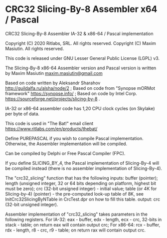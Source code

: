 # CRC32 Slicing-By-8 Assembler x64 / Pascal
CRC32 Slicing-By-8 Assembler IA-32 & x86-64 / Pascal implementation

Copyright (C) 2020 Ritlabs, SRL. All rights reserved.
Copyright (C) Maxim Masiutin. All rights reserved.

This code is released under GNU Lesser General Public License (LGPL) v3.

The Slicing-By-8 x86-64 Assembler version and Pascal version is written by
Maxim Masiutin <maxim.masiutin@gmail.com>

Based on code written by Aleksandr Sharahov http://guildalfa.ru/alsha/node/2 ;
Based on code from "Synopse mORMot framework" https://synopse.info/ ;
Based on code by Intel Corp. https://sourceforge.net/projects/slicing-by-8 .

IA-32 or x86-64 assembler code has 1,20 CPU clock cycles (on Skylake) per byte of data.

This code is used in "The Bat!" email client
https://www.ritlabs.com/en/products/thebat/

Define PUREPASCAL if you wish to compile Pascal implementation.
Otherwise, the Assembler implementation will be compiled.

Can be compiled by Delphi or Free Pascal Compiler (FPC).

If you define SLICING_BY_4, the Pascal implementation of Slicing-By-4
will be compiled instead (there is no assembler implementation 
of Slicing-By-4).

The "crc32_slicing" function that has the following inputs:
buffer (pointer); 
length (unsigned integer, 32 or 64 bits depending on platform, highest bit must be zero); 
crc (32-bit unsigned integer) - initial value;
table (or 4K for Slicing-by-4) (pointer) - the pre-computed look-up table of 8K, see InitCrc32SlicingByNTable in CrcTest.dpr on how to fill this table.
output: crc (32-bit unsigned integer).

Assembler implementation of "crc32_slicing" takes parameters in the following registers.
For IA-32: eax - buffer, edx - length, ecx - crc, 32-bits in stack - table; on return eax will contain output crc;
For x86-64: rcx - buffer, rdx - length, r8 - crc, r9 - table; on return rax will contain output crc.
